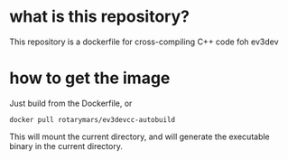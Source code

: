 # what is this repository?
This repository is a dockerfile for cross-compiling C++ code foh ev3dev

# how to get the image

Just build from the Dockerfile, or 

```
docker pull rotarymars/ev3devcc-autobuild
```
This will mount the current directory, and will generate the executable binary in the current directory.


```
```
```

